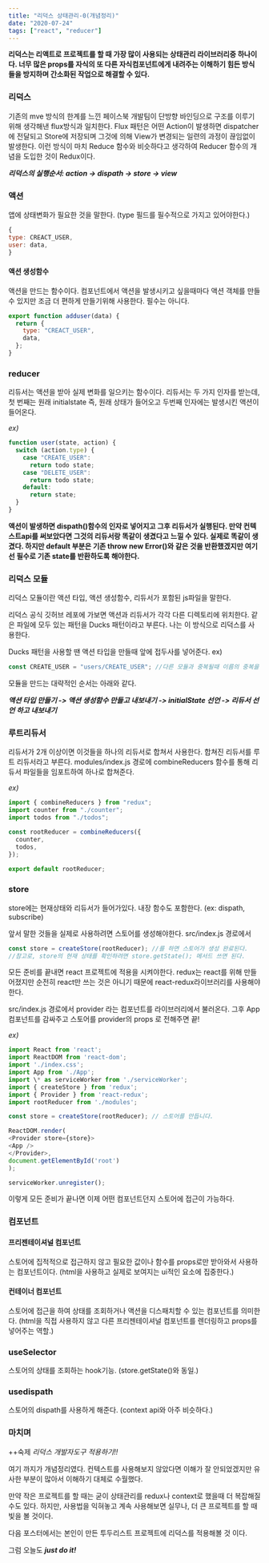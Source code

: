 ```yaml
---
title: "리덕스 상태관리-0(개념정리)"
date: "2020-07-24"
tags: ["react", "reducer"]
---
```


**리덕스는 리액트로 프로젝트를 할 때 가장 많이 사용되는 상태관리 라이브러리중 하나이다. 너무 많은 props를 자식의 또 다른 자식컴포넌트에게 내려주는 이해하기 힘든 방식들을 방지하며 간소화된 작업으로 해결할 수 있다.**

### 리덕스

기존의 mve 방식의 한계를 느낀 페이스북 개발팀이 단방향 바인딩으로 구조를 이루기위해 생각해낸 flux방식과 일치한다. Flux 패턴은 어떤 Action이 발생하면 dispatcher에 전달되고 Store에 저장되며 그것에 의해 View가 변경되는 일련의 과정이 끊임없이 발생한다. 이런 방식이 마치 Reduce 함수와 비슷하다고 생각하여 Reducer 함수의 개념을 도입한 것이 Redux이다.

**_리덕스의 실행순서: action -> dispath -> store -> view_**

### 액션

앱에 상태변화가 필요한 것을 말한다. (type 필드를 필수적으로 가지고 있어야한다.)

```javascript
{
type: CREACT_USER,
user: data,
}
```

#### 액션 생성함수

액션을 만드는 함수이다. 컴포넌트에서 액션을 발생시키고 싶을때마다 액션 객체를 만들 수 있지만 조금 더 편하게 만들기위해 사용한다. 필수는 아니다.

```javascript
export function adduser(data) {
  return {
    type: "CREACT_USER",
    data,
  };
}
```

### reducer

리듀서는 액션을 받아 실제 변화를 일으키는 함수이다. 리듀서는 두 가지 인자를 받는데, 첫 번째는 원래 initialstate 즉, 원래 상태가 들어오고 두번째 인자에는 발생시킨 액션이 들어온다.

_ex)_

```javascript
function user(state, action) {
  switch (action.type) {
    case "CREATE_USER":
      return todo state;
    case "DELETE_USER":
      return todo state;
    default:
      return state;
  }
}
```

**액션이 발생하면 dispath()함수의 인자로 넣어지고 그후 리듀서가 실행된다. 만약 컨텍스트api를 써보았다면 그것의 리듀서랑 똑같이 생겼다고 느낄 수 있다. 실제로 똑같이 생겼다. 하지만 default 부분은 기존 throw new Error()와 같은 것을 반환했겠지만 여기선 필수로 기존 state를 반환하도록 해야한다.**

### 리덕스 모듈

리덕스 모듈이란 액션 타입, 액션 생성함수, 리듀서가 포함된 js파일을 말한다.

리덕스 공식 깃허브 레포에 가보면 액션과 리듀서가 각각 다른 디렉토리에 위치한다. 같은 파일에 모두 있는 패턴을 Ducks 패턴이라고 부른다. 나는 이 방식으로 리덕스를 사용한다.

Ducks 패턴을 사용할 땐 액션 타입을 만들때 앞에 접두사를 넣어준다.
ex)

```javascript
const CREATE_USER = "users/CREATE_USER"; //다른 모듈과 중복될때 이름의 중복을 피할 수 있다.
```

모듈을 만드는 대략적인 순서는 아래와 같다.

**_액션 타입 만들기 -> 액션 생성함수 만들고 내보내기 -> initialState 선언 -> 리듀서 선언 하고 내보내기_**

### 루트리듀서

리듀서가 2개 이상이면 이것들을 하나의 리듀서로 합쳐서 사용한다. 합쳐진 리듀서를 루트 리듀서라고 부른다. modules/index.js 경로에 combineReducers 함수를 통해 리듀서 파일들을 임포트하여 하나로 합쳐준다.

_ex)_

```javascript
import { combineReducers } from "redux";
import counter from "./counter";
import todos from "./todos";

const rootReducer = combineReducers({
  counter,
  todos,
});

export default rootReducer;
```

### store

store에는 현재상태와 리듀서가 들어가있다. 내장 함수도 포함한다. (ex: dispath, subscribe)

앞서 말한 것들을 실제로 사용하려면 스토어를 생성해야한다.
src/index.js 경로에서

```javascript
const store = createStore(rootReducer); //를 하면 스토어가 생성 완료된다.
//참고로, store의 현재 상태를 확인하려면 store.getState(); 메서드 쓰면 된다.
```

모든 준비를 끝내면 react 프로젝트에 적용을 시켜야한다. redux는 react를 위해 만들어졌지만 순전히 react만 쓰는 것은 아니기 때문에 react-redux라이브러리를 사용해야한다.

src/index.js 경로에서 provider 라는 컴포넌트를 라이브러리에서 불러온다. 그후 App 컴포넌트를 감싸주고 스토어를 provider의 props 로 전해주면 끝!

_ex)_

```javascript
import React from 'react';
import ReactDOM from 'react-dom';
import './index.css';
import App from './App';
import \* as serviceWorker from './serviceWorker';
import { createStore } from 'redux';
import { Provider } from 'react-redux';
import rootReducer from './modules';

const store = createStore(rootReducer); // 스토어를 만듭니다.

ReactDOM.render(
<Provider store={store}>
<App />
</Provider>,
document.getElementById('root')
);

serviceWorker.unregister();
```

이렇게 모든 준비가 끝나면 이제 어떤 컴포넌트던지 스토어에 접근이 가능하다.

### 컴포넌트

#### 프리젠테이셔널 컴포넌트

스토어에 집적적으로 접근하지 않고 필요한 값이나 함수를 props로만 받아와서 사용하는 컴포넌트이다. (html을 사용하고 실제로 보여지는 ui적인 요소에 집중한다.)

#### 컨테이너 컴포넌트

스토어에 접근을 하여 상태를 조회하거나 액션을 디스패치할 수 있는 컴포넌트를 의미한다. (html을 직접 사용하지 않고 다른 프리젠테이셔널 컴포넌트를 렌더링하고 props를 넣어주는 역할.)

### useSelector

스토어의 상태를 조회하는 hook기능. (store.getState()와 동일.)

### usedispath

스토어의 dispath를 사용하게 해준다. (context api와 아주 비슷하다.)

### 마치며

++숙제
_리덕스 개발자도구 적용하기!!_

여기 까지가 개념정리였다. 컨텍스트를 사용해보지 않았다면 이해가 잘 안되었겠지만 유사한 부분이 많아서 이해하기 대체로 수월했다.

만약 작은 프로젝트를 할 때는 굳이 상태관리를 redux나 context로 했을때 더 복잡해질 수도 있다. 하지만, 사용법을 익혀놓고 계속 사용해보면 실무나, 더 큰 프로젝트를 할 때 빛을 볼 것이다.

다음 포스터에서는 본인이 만든 투두리스트 프로젝트에 리덕스를 적용해볼 것 이다.

그럼 오늘도
**_just do it!_**
